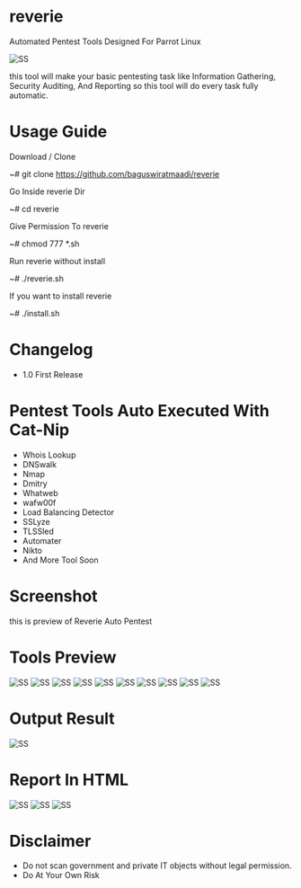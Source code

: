 # reverie
Automated Pentest Tools Designed For Parrot Linux

![SS](https://i.pinimg.com/originals/45/bc/87/45bc871ca5dcc6b5b96ee4ac33d6d634.jpg)


this tool will make your basic pentesting task like Information Gathering, Security Auditing, And Reporting so this tool will do every task fully automatic.

# Usage Guide
Download / Clone 

~# git clone https://github.com/baguswiratmaadi/reverie

Go Inside reverie Dir

~# cd reverie

Give Permission To reverie

~# chmod 777 *.sh

Run reverie without install

~# ./reverie.sh

If you want to install reverie

~# ./install.sh

# Changelog

- 1.0  First Release

# Pentest Tools Auto Executed With Cat-Nip

- Whois Lookup
- DNSwalk
- Nmap
- Dmitry
- Whatweb
- wafw00f
- Load Balancing Detector
- SSLyze
- TLSSled
- Automater
- Nikto
- And More Tool Soon

# Screenshot

this is preview of Reverie Auto Pentest

# Tools Preview

![SS](https://github.com/baguswiratmaadi/reverie/blob/master/SS/a.png)
![SS](https://github.com/baguswiratmaadi/reverie/blob/master/SS/b.png)
![SS](https://github.com/baguswiratmaadi/reverie/blob/master/SS/c.png)
![SS](https://github.com/baguswiratmaadi/reverie/blob/master/SS/1.png)
![SS](https://github.com/baguswiratmaadi/reverie/blob/master/SS/2.png)
![SS](https://github.com/baguswiratmaadi/reverie/blob/master/SS/3.png)
![SS](https://github.com/baguswiratmaadi/reverie/blob/master/SS/4.png)
![SS](https://github.com/baguswiratmaadi/reverie/blob/master/SS/5.png)
![SS](https://github.com/baguswiratmaadi/reverie/blob/master/SS/6.png)
![SS](https://github.com/baguswiratmaadi/reverie/blob/master/SS/7.png)

# Output Result
![SS](https://github.com/baguswiratmaadi/reverie/blob/master/SS/11.png)


# Report In HTML
![SS](https://github.com/baguswiratmaadi/reverie/blob/master/SS/22.png)
![SS](https://github.com/baguswiratmaadi/reverie/blob/master/SS/33.png)
![SS](https://github.com/baguswiratmaadi/reverie/blob/master/SS/44.png)


# Disclaimer
- Do not scan government and private IT objects without legal permission.
- Do At Your Own Risk
